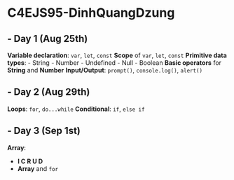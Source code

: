 # C4EJS95-DinhQuangDzung
## - Day 1 (Aug 25th)
**Variable declaration**: `var`, `let`, `const`
**Scope** of `var`, `let`, `const`
**Primitive data types**:
    - String
    - Number
    - Undefined
    - Null
    - Boolean
**Basic operators** for **String** and **Number**
**Input/Output**: `prompt()`, `console.log()`, `alert()`

## - Day 2 (Aug 29th)
**Loops**: `for`, `do...while`
**Conditional**: `if`, `else if`

## - Day 3 (Sep 1st)
**Array**: 
- **I C R U D**
- **Array** and `for`
